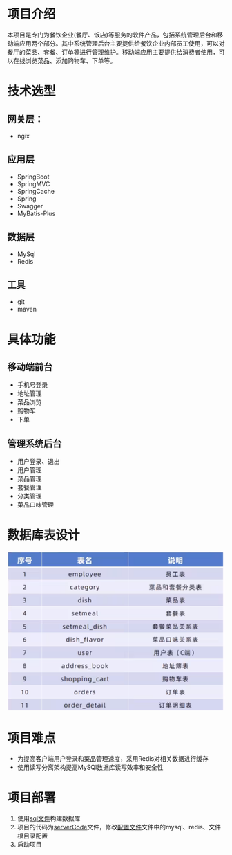 # 项目介绍
本项目是专门为餐饮企业(餐厅、饭店)等服务的软件产品，包括系统管理后台和移动端应用两个部分。其中系统管理后台主要提供给餐饮企业内部员工使用，可以对餐厅的菜品、套餐、订单等进行管理维护。移动端应用主要提供给消费者使用，可以在线浏览菜品、添加购物车、下单等。

# 技术选型
## 网关层：
- ngix
## 应用层
- SpringBoot
- SpringMVC
- SpringCache
- Spring
- Swagger
- MyBatis-Plus
## 数据层
- MySql
- Redis
## 工具
- git
- maven
# 具体功能
## 移动端前台
- 手机号登录
- 地址管理
- 菜品浏览
- 购物车
- 下单
## 管理系统后台
- 用户登录、退出
- 用户管理
- 菜品管理
- 套餐管理
- 分类管理
- 菜品口味管理

# 数据库表设计
![img.png](other/img.png)
# 项目难点
- 为提高客户端用户登录和菜品管理速度，采用Redis对相关数据进行缓存
- 使用读写分离架构提高MySQl数据库读写效率和安全性

# 项目部署
1. 使用[sql文件](mysql/reggie.sql)构建数据库
2. 项目的代码为[serverCode](serverCode)文件，修改[配置文件](serverCode/src/main/resources/application.yml)文件中的mysql、redis、文件根目录配置
3. 启动项目